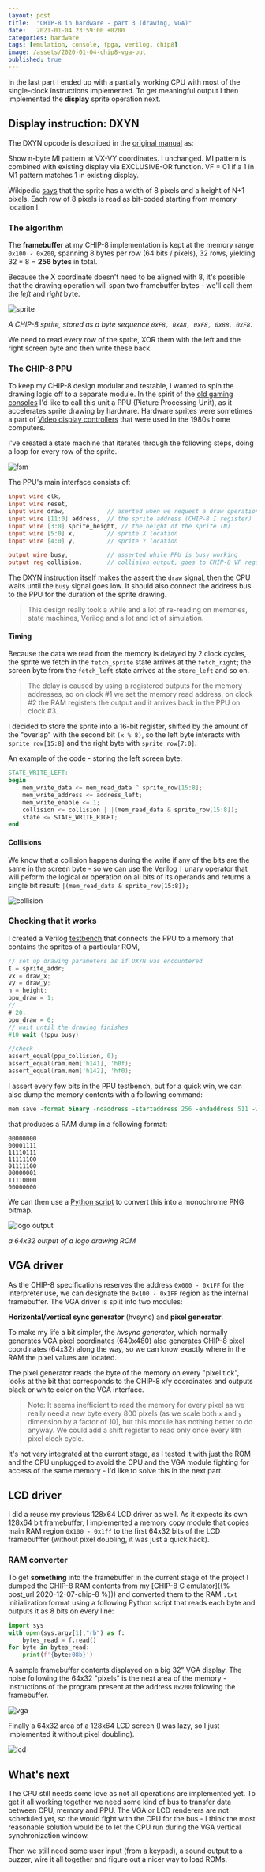 ```yaml
---
layout: post
title:  "CHIP-8 in hardware - part 3 (drawing, VGA)"
date:   2021-01-04 23:59:00 +0200
categories: hardware
tags: [emulation, console, fpga, verilog, chip8]
image: /assets/2020-01-04-chip8-vga-out
published: true
---
```


In the last part I ended up with a partially working CPU with most of the single-clock instructions implemented. To get meaningful output I then implemented the **display** sprite operation next.

## Display instruction: DXYN

The DXYN opcode is described in the [original manual](https://archive.org/details/bitsavers_rcacosmacCManual1978_6956559/page/n36/mode/2up) as: 

Show n-byte MI pattern at VX-VY coordinates. I unchanged. MI pattern is combined with existing display via EXCLUSIVE-OR function. VF = 01 if a 1 in M1 pattern matches 1 in existing display.

Wikipedia [says](https://en.wikipedia.org/wiki/CHIP-8) that the sprite has a width of 8 pixels and a height of N+1 pixels. Each row of 8 pixels is read as bit-coded starting from memory location I.

### The algorithm

The **framebuffer** at my CHIP-8 implementation is kept at the memory range `0x100 - 0x200`, spanning 8 bytes per row (64 bits / pixels), 32 rows, yielding 32 * 8 = **256 bytes** in total.

Because the X coordinate doesn't need to be aligned with 8, it's possible that the drawing operation will span two framebuffer bytes - we'll call them the _left_ and _right_ byte.

![sprite](/assets/2021-01-04-chip8-sprite.png)

_A CHIP-8 sprite, stored as a byte sequence `0xF8, 0xA8, 0xF8, 0x88, 0xF8`_.

We need to read every row of the sprite, XOR them with the left and the right screen byte and then write these back.

### The CHIP-8 PPU

To keep my CHIP-8 design modular and testable, I wanted to spin the drawing logic off to a separate module. In the spirit of the [old gaming consoles](https://wiki.nesdev.com/w/index.php/PPU) I'd like to call this unit a PPU (Picture Processing Unit), as it accelerates sprite drawing by hardware. Hardware sprites were sometimes a part of [Video display controllers](https://en.wikipedia.org/wiki/Video_display_controller) that were used in the 1980s home computers.

I've created a state machine that iterates through the following steps, doing a loop for every row of the sprite.

![fsm](/assets/2021-01-04-ppu-states.png)

The PPU's main interface consists of:

```verilog
input wire clk,
input wire reset,
input wire draw,            // aserted when we request a draw operation
input wire [11:0] address,  // the sprite address (CHIP-8 I register)
input wire [3:0] sprite_height, // the height of the sprite (N)
input wire [5:0] x,         // sprite X location
input wire [4:0] y,         // sprite Y location

output wire busy,           // asserted while PPU is busy working
output reg collision,       // collision output, goes to CHIP-8 VF register
```

The DXYN instruction itself makes the assert the `draw` signal, then the CPU waits until the `busy` signal goes low. It should also connect the address bus to the PPU for the duration of the sprite drawing.

> This design really took a while and a lot of re-reading on memories, state machines, Verilog and a lot and lot of simulation.

#### Timing

Because the data we read from the memory is delayed by 2 clock cycles, the sprite we fetch in the `fetch_sprite` state arrives at the `fetch_right`; the screen byte from the `fetch_left` state arrives at the `store_left` and so on.

> The delay is caused by using a registered outputs for the memory addresses, so on clock #1 we set the memory read address, on clock #2 the RAM registers the output and it arrives back in the PPU on clock #3.

I decided to store the sprite into a 16-bit register, shifted by the amount of the "overlap" with the second bit `(x % 8)`, so the left byte interacts with `sprite_row[15:8]` and the right byte with `sprite_row[7:0]`.

An example of the code - storing the left screen byte:

```verilog
STATE_WRITE_LEFT:
begin
    mem_write_data <= mem_read_data ^ sprite_row[15:8];
    mem_write_address <= address_left;
    mem_write_enable <= 1;
    collision <= collision | |(mem_read_data & sprite_row[15:8]);
    state <= STATE_WRITE_RIGHT;
end
```

#### Collisions

We know that a collision happens during the write if any of the bits are the same in the screen byte - so we can use the Verilog `|` unary operator that will peform the logical or operation on all bits of its operands and returns a single bit result: `|(mem_read_data & sprite_row[15:8]);`

![collision](/assets/2020-01-04-sprite-collision.png)

### Checking that it works

I created a Verilog [testbench](https://github.com/jborza/fpga-chip8/blob/master/simulation/modelsim/ppu_sim.v) that connects the PPU to a memory that contains the sprites of a particular ROM, 

```verilog
// set up drawing parameters as if DXYN was encountered
I = sprite_addr;
vx = draw_x;
vy = draw_y;
n = height;
ppu_draw = 1;
// 
# 20;
ppu_draw = 0;
// wait until the drawing finishes
#10 wait (!ppu_busy)

//check 
assert_equal(ppu_collision, 0);
assert_equal(ram.mem['h141], 'h0f);
assert_equal(ram.mem['h142], 'hf0);
```

I assert every few bits in the PPU testbench, but for a quick win, we can also dump the memory contents with a following command:

```tcl
mem save -format binary -noaddress -startaddress 256 -endaddress 511 -wordsperline 1 -outfile ram-framebuffer-dump.bin ram
```

that produces a RAM dump in a following format:

```
00000000
00001111
11110111
11111100
01111100
00000001
11110000
00000000
```

We can then use a [Python script](https://github.com/jborza/fpga-chip8/blob/master/tools/draw-framebuffer-from-dump.py) to convert this into a monochrome PNG bitmap.

![logo output](/assets/2021-01-04-framebuffer-dump.png)

_a 64x32 output of a logo drawing ROM_

## VGA driver

As the CHIP-8 specifications reserves the address `0x000 - 0x1FF` for the interpreter use, we can designate the `0x100 - 0x1FF` region as the internal framebuffer. The VGA driver is split into two modules:

**Horizontal/vertical sync generator** (hvsync) and **pixel generator**.

To make my life a bit simpler, the _hvsync generator_, which normally generates VGA pixel coordinates (640x480) also generates CHIP-8 pixel coordinates (64x32) along the way, so we can know exactly where in the RAM the pixel values are located.

The pixel generator reads the byte of the memory on every "pixel tick", looks at the bit that corresponds to the CHIP-8 x/y coordinates and outputs black or white color on the VGA interface.

> Note: It seems inefficient to read the memory for every pixel as we really need a new byte every 800 pixels (as we scale both `x` and `y` dimension by a factor of 10), but this module has nothing better to do anyway. We could add a shift register to read only once every 8th pixel clock cycle.

It's not very integrated at the current stage, as I tested it with just the ROM and the CPU unplugged to avoid the CPU and the VGA module fighting for access of the same memory - I'd like to solve this in the next part. 

## LCD driver

I did a reuse my previous 128x64 LCD driver as well. As it expects its own 128x64 bit framebuffer, I implemented a memory copy module that copies main RAM region `0x100 - 0x1ff` to the first 64x32 bits of the LCD framebufffer (without pixel doubling, it was just a quick hack).

### RAM converter

To get **something** into the framebuffer in the current stage of the project  I dumped the CHIP-8 RAM contents from my [CHIP-8 C emulator]({% post_url 2020-12-07-chip-8 %})) and converted them to the RAM `.txt` initialization format using a following Python script that reads each byte and outputs it as 8 bits on every line:

```python
import sys
with open(sys.argv[1],"rb") as f:
    bytes_read = f.read()
for byte in bytes_read:
    print(f'{byte:08b}')
```

A sample framebuffer contents displayed on a big 32" VGA display. The noise following the 64x32 "pixels" is the next area of the memory - instructions of the program present at the address `0x200` following the framebuffer.

![vga](/assets/2020-01-04-chip8-vga-out.jpg)

Finally a 64x32 area of a 128x64 LCD screen (I was lazy, so I just implemented it without pixel doubling).

![lcd](/assets/2020-01-04-chip8-lcd.jpg)

## What's next

The CPU still needs some love as not all operations are implemented yet. To get it all working together we need some kind of bus to transfer data between CPU, memory and PPU. The VGA or LCD renderers are not scheduled yet, so the would fight with the CPU for the bus - I think the most reasonable solution would be to let the CPU run during the VGA vertical synchronization window.

Then we still need some user input (from a keypad), a sound output to a buzzer, wire it all together and figure out a nicer way to load ROMs.